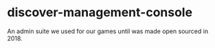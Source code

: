# discover-management-console
An admin suite we used for our games until was made open sourced in 2018.
